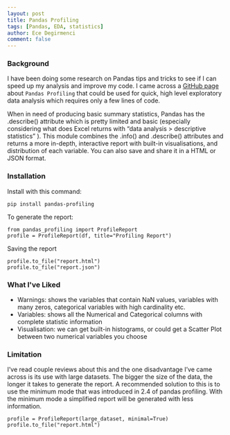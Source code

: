 ```yaml
---
layout: post
title: Pandas Profiling
tags: [Pandas, EDA, statistics]
author: Ece Degirmenci
comment: false
---
```


### Background  

I have been doing some research on Pandas tips and tricks to see if I can speed up my analysis and improve my code. 
I came across a [GitHub page](https://github.com/pandas-profiling/pandas-profiling) about `Pandas Profiling` that 
could be used for quick, high level exploratory data analysis which requires only a few lines of code. 

When in need of producing basic summary statistics, Pandas has the .describe() attribute which is pretty limited and basic 
(especially considering what does Excel returns with “data analysis > descriptive statistics” ). 
This module combines the .info() and .describe() attributes and returns a more in-depth, interactive report with built-in visualisations, 
and distribution of each variable. You can also save and share it in a HTML or JSON format. 

### Installation  

Install with this command: 
```
pip install pandas-profiling
```

To generate the report: 
```
from pandas_profiling import ProfileReport
profile = ProfileReport(df, title="Profiling Report")
```

Saving the report
```
profile.to_file("report.html")
profile.to_file("report.json")
```

### What I've Liked  

* Warnings: shows the variables that contain NaN values, variables with many zeros, categorical variables with high cardinality etc. 
* Variables: shows all the Numerical and Categorical columns with complete statistic information 
* Visualisation: we can get built-in histograms, or could get a Scatter Plot between two numerical variables you choose 

### Limitation

I’ve read couple reviews about this and the one disadvantage I’ve came across is its use with large datasets. 
The bigger the size of the data, the longer it takes to generate the report. A recommended solution to this is to use the minimum mode 
that was introduced in 2.4 of pandas profiling. With the minimum mode a simplified report will be generated with less information. 

```
profile = ProfileReport(large_dataset, minimal=True)
profile.to_file("report.html")
```
